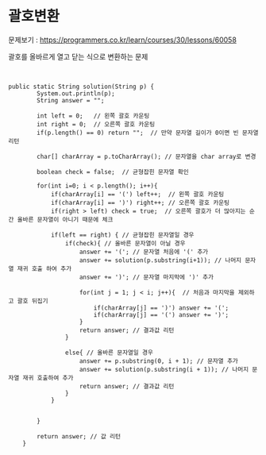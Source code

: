 # 괄호변환

문제보기 : <https://programmers.co.kr/learn/courses/30/lessons/60058>

괄호를 올바르게 열고 닫는 식으로 변환하는 문제

<pre> <code>

public static String solution(String p) {
        System.out.println(p);  
        String answer = ""; 

        int left = 0;   // 왼쪽 괄호 카운팅
        int right = 0;  // 오른쪽 괄호 카운팅
        if(p.length() == 0) return "";  // 만약 문자열 길이가 0이면 빈 문자열 리턴

        char[] charArray = p.toCharArray(); // 문자열을 char array로 변경

        boolean check = false;  // 균형잡힌 문자열 확인

        for(int i=0; i < p.length(); i++){
            if(charArray[i] == '(') left++;  // 왼쪽 괄호 카운팅
            if(charArray[i] == ')') right++; // 오른쪽 괄호 카운팅
            if(right > left) check = true;  // 오른쪽 괄호가 더 많아지는 순간 올바른 문자열이 아니기 때문에 체크

            if(left == right) { // 균형잡힌 문자열일 경우
                if(check){ // 올바른 문자열이 아닐 경우
                    answer += '('; // 문자열 처음에 '(' 추가
                    answer += solution(p.substring(i+1)); // 나머지 문자열 재귀 호출 하여 추가
                    answer += ')'; // 문자열 마지막에 ')' 추가

                    for(int j = 1; j < i; j++){  // 처음과 마지막을 제외하고 괄호 뒤집기 
                        if(charArray[j] == ')') answer += '(';
                        if(charArray[j] == '(') answer += ')';
                    }
                    return answer; // 결과값 리턴
                }

                else{ // 올바른 문자열일 경우
                    answer += p.substring(0, i + 1); // 문자열 추가
                    answer += solution(p.substring(i + 1)); // 나머지 문자열 재귀 호출하여 추가
                    return answer; // 결과값 리턴
                }
            }


        }

        return answer; // 값 리턴
    }


</code></pre> 